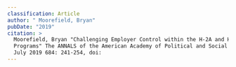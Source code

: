 ```yaml
---
classification: Article
author: " Moorefield, Bryan"
pubDate: "2019"
citation: >
  Moorefield, Bryan	"Challenging Employer Control within the H-2A and H-2B Visa
  Programs" The ANNALS of the American Academy of Political and Social Science,
  July 2019 684: 241-254, doi:
---
```


